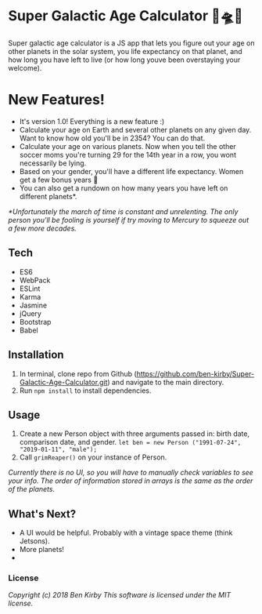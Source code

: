 # Super Galactic Age Calculator 🚀🛸🌌
Super galactic age calculator is a JS app that lets you figure out your age on other planets in the solar system, you life expectancy on that planet, and how long you have left to live (or how long youve been overstaying your welcome).

# New Features!

  - It's version 1.0! Everything is a new feature :)
  - Calculate your age on Earth and several other planets on any given day. Want to know how old you'll be in 2354? You can do that.
  - Calculate your age on various planets. Now when you tell the other soccer moms you're turning 29 for the 14th year in a row, you wont necessarily be lying.
  - Based on your gender, you'll have a different life expectancy. Women get a few bonus years 🎉
  - You can also get a rundown on how many years you have left on different planets*. 
  
   _*Unfortunately the march of time is constant and unrelenting. The only person you'll be fooling is yourself if try moving to Mercury to squeeze out a few more decades._

## Tech

* ES6
* WebPack
* ESLint
* Karma
* Jasmine
* jQuery
* Bootstrap
* Babel

## Installation
1. In terminal, clone repo from Github (https://github.com/ben-kirby/Super-Galactic-Age-Calculator.git) and navigate to the main directory.
2. Run ```npm install``` to install dependencies.

## Usage
1. Create a new Person object with three arguments passed in: birth date, comparison date, and gender. 
 ```let ben = new Person ("1991-07-24", "2019-01-11", "male");```
2. Call ```grimReaper()``` on your instance of Person.

_Currently there is no UI, so you will have to manually check variables to see your info. The order of information stored in arrays is the same as the order of the planets._

## What's Next?
- A UI would be helpful. Probably with a vintage space theme (think Jetsons).
- More planets!
- 
### License

*Copyright (c) 2018 Ben Kirby*
*This software is licensed under the MIT license.*